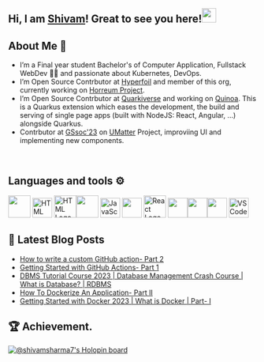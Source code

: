 
 ## Hi, I am [Shivam](https://bio.link/shivams)! Great to see you here!<img src="https://github.com/TheDudeThatCode/TheDudeThatCode/blob/master/Assets/Hi.gif" width="29"> 
 
 ## About Me 🚀
* I’m a Final year student Bachelor's of Computer Application, Fullstack WebDev 🧑‍💻 and passionate about Kubernetes, DevOps. 
* I’m Open Source Contrbutor at [Hyperfoil](https://github.com/Hyperfoil) and member of this org, currently working on [Horreum Project](https://github.com/Hyperfoil/Horreum).
* I’m Open Source Contrbutor at [Quarkiverse](https://github.com/quarkiverse) and working on [Quinoa](https://github.com/quarkiverse/quarkus-quinoa). This is a Quarkus extension which eases the development, the build and serving of single page apps (built with NodeJS: React, Angular, …) alongside Quarkus. 
* Contrbutor at [GSsoc'23](https://gssoc.girlscript.tech/) on [UMatter](https://github.com/MonalikaPatnaik/UMatter) Project, improviing UI and implementing new components.

<!-- <br>

<div>
  <a href="https://twitter.com/shivamstwt1" target="_blank"><img alt="Twitter" title="Twitter" src="https://img.shields.io/badge/-Twitter-1DA1F2?style=for-the-badge&logo=twitter&logoColor=white" height="25"/>
</a> <a href="https://www.linkedin.com/in/meshivamsharma/" target="_blank"><img alt="LinkedIn" title="LinkedIn" src="https://img.shields.io/badge/LinkedIn-%230077B5.svg?&style=for-the-badge&logo=linkedin&logoColor=white" height="25"//>
 <a href="https://shivam-sharma.hashnode.dev"><img src="https://img.shields.io/badge/Hashnode-2962FF?style=for-the-badge&logo=hashnode&logoColor=white" height="25"/></a></div> -->

 <!-- ![Black and Pink Animated Glitch Gaming Facebook Cover (1640 × 500 px) (YouTube Banner) (2048 × 1152 px) (2560 × 1440 px) (Facebook Cover) (1660 × 576 px) (2560 × 1440 px) (LinkedIn Banner)](https://user-images.githubusercontent.com/91419219/189389642-cca6b477-a8d2-48c2-b757-eb415d271924.jpg)-->
 
<br>

<!--  ![visitors](https://visitor-badge.laobi.icu/badge?page_id=shivam-sharma7.shivam-sharma7) -->
  
  
## Languages and tools ⚙️
 
<p>
  <img src="https://www.vectorlogo.zone/logos/java/java-icon.svg" width="45" height="45"/> <img src="https://github.com/get-icon/geticon/blob/master/icons/quarkus-icon.svg" alt="HTML Logo" width="40" height="40"/> <img src="https://www.svgrepo.com/show/303205/html-5-logo.svg" alt="HTML Logo" width="45" height="45"/><img src="https://www.vectorlogo.zone/logos/w3_css/w3_css-official.svg" width="45" height="45"/> <img src="https://cdn.worldvectorlogo.com/logos/logo-javascript.svg" alt="JavaScript Logo" width="40" height="40"/> <img src="https://www.vectorlogo.zone/logos/typescriptlang/typescriptlang-icon.svg" width="40" height= "40" /> <img src="https://cdn.worldvectorlogo.com/logos/react-2.svg" alt="React Logo" width="45" height="45"/> <img src="https://www.vectorlogo.zone/logos/nodejs/nodejs-icon.svg" width="40" height="40"/><img src="https://www.vectorlogo.zone/logos/mongodb/mongodb-icon.svg" width="40" height="40" /><img src="https://www.vectorlogo.zone/logos/netlify/netlify-icon.svg" width="40" height="40"/> <img src="https://cdn.worldvectorlogo.com/logos/visual-studio-code-1.svg" alt="VSCode Logo" width="40" height="40"/>    
</p>


## 📕 Latest Blog Posts

<!-- BLOG-POST-LIST:START -->
- [How to write a custom GitHub action- Part 2](https://shivam-sharma.hashnode.dev/how-to-write-a-custom-github-action-part-2)
- [Getting Started with GitHub Actions- Part 1](https://shivam-sharma.hashnode.dev/getting-started-with-github-actions-part-1)
- [DBMS  Tutorial Course  2023 | Database Management Crash Course | What is Database? | RDBMS](https://shivam-sharma.hashnode.dev/dbms-tutorial-course-2023-database-management-crash-course-what-is-database-rdbms)
- [How To Dockerize An Application- Part II](https://shivam-sharma.hashnode.dev/how-to-dockerize-an-application-part-ii)
- [Getting Started with Docker 2023 | What is Docker | Part- I](https://shivam-sharma.hashnode.dev/getting-started-with-docker-2023-what-is-docker-part-i)
<!-- BLOG-POST-LIST:END -->

 
## 🏆 Achievement.
[![@shivamsharma7's Holopin board](https://holopin.me/shivamsharma7)](https://holopin.io/@shivamsharma7)
